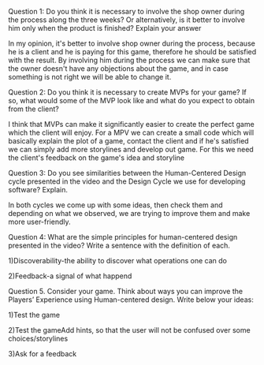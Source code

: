 Question 1: Do you think it is necessary to involve the shop owner during the process along the three weeks? Or alternatively, is it better to involve him only when the product is finished? Explain your answer

In my opinion, it's better to involve shop owner during the process, because he is a client and he is paying for this game, therefore he should be satisfied with the result. By involving him during the process we can make sure that the owner doesn't have any objections about the game, and in case something is not right we will be able to change it.

Question 2: Do you think it is necessary to create MVPs for your game? If so, what would some of the MVP look like and what do you expect to obtain from the client?

I think that MVPs can make it significantly easier to create the perfect game which the client will enjoy. For a MPV we can create a small code which will basically explain the plot of a game, contact the client and if he's satisfied we can simply add more storylines and develop out game. For this we need the client's feedback on the game's idea and storyline

Question 3: Do you see similarities between the Human-Centered Design cycle presented in the video and the Design Cycle we use for developing software? Explain.

In both cycles we come up with some ideas, then check them and depending on what we observed, we are trying to improve them and make more user-friendly.

Question 4: What are the simple principles for human-centered design presented in the video? Write a sentence with the definition of each.

1)Discoverability-the ability to discover what operations one can do

2)Feedback-a signal of what happend

Question 5. Consider your game. Think about ways you can improve the Players’ Experience using Human-centered design. Write below your ideas:

1)Test the game

2)Test the gameAdd hints, so that the user will not be confused over some choices/storylines

3)Ask for a feedback

